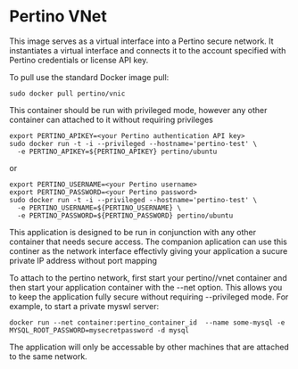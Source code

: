 Pertino VNet
==============

This image serves as a virtual interface into a Pertino secure network.
It instantiates a virtual interface and connects it to the account specified with Pertino credentials or 
license API key.

To pull use the standard Docker image pull:
```
sudo docker pull pertino/vnic
```

This container should be run with privileged mode, however any other container can attached to it without 
requiring privileges
```
export PERTINO_APIKEY=<your Pertino authentication API key>
sudo docker run -t -i --privileged --hostname='pertino-test' \
  -e PERTINO_APIKEY=${PERTINO_APIKEY} pertino/ubuntu
```

or
```
export PERTINO_USERNAME=<your Pertino username>
export PERTINO_PASSWORD=<your Pertino password>
sudo docker run -t -i --privileged --hostname='pertino-test' \
  -e PERTINO_USERNAME=${PERTINO_USERNAME} \
  -e PERTINO_PASSWORD=${PERTINO_PASSWORD} pertino/ubuntu
```


This application is designed to be run in conjunction with any other container that needs secure access.
The companion aplication can use this continer as the network interface effectivly giving your
application a sucure private IP address without port mapping

To attach to the pertino network, first start your pertino//vnet container and then start your application container with the --net option.  This allows you to keep the application fully secure without requiring --privileged mode.
For example, to start a private myswl server:
```
docker run --net container:pertino_container_id  --name some-mysql -e MYSQL_ROOT_PASSWORD=mysecretpassword -d mysql
```

The application will only be accessable by other machines that are attached to the same network.

